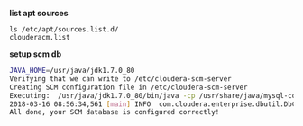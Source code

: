 **list apt sources**
```
ls /etc/apt/sources.list.d/
clouderacm.list

```

**setup scm db**
```/usr/share/cmf/schema/scm_prepare_database.sh -h ip-172-31-6-218.eu-west-1.compute.internal mysql scm scm password
JAVA_HOME=/usr/java/jdk1.7.0_80
Verifying that we can write to /etc/cloudera-scm-server
Creating SCM configuration file in /etc/cloudera-scm-server
Executing:  /usr/java/jdk1.7.0_80/bin/java -cp /usr/share/java/mysql-connector-java.jar:/usr/share/java/oracle-connector-java.jar:/usr/share/cmf/schema/../lib/* com.cloudera.enterprise.dbutil.DbCommandExecutor /etc/cloudera-scm-server/db.properties com.cloudera.cmf.db.
2018-03-16 08:56:34,561 [main] INFO  com.cloudera.enterprise.dbutil.DbCommandExecutor  - Successfully connected to database.
All done, your SCM database is configured correctly!
```